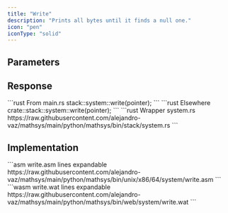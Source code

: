 ```yaml
---
title: "Write"
description: "Prints all bytes until it finds a null one."
icon: "pen"
iconType: "solid"
---
```


## Parameters
<ParamField path="pointer" type="*const u8" required/>

## Response
<ResponseField name="" type="()" required/>

<RequestExample>
```rust From main.rs
stack::system::write(pointer);
```
```rust Elsewhere
crate::stack::system::write(pointer);
```
</RequestExample>

<ResponseExample>
```rust Wrapper system.rs
https://raw.githubusercontent.com/alejandro-vaz/mathsys/main/python/mathsys/bin/stack/system.rs
```
</ResponseExample>


## Implementation
<CodeGroup dropdown>
```asm write.asm lines expandable
https://raw.githubusercontent.com/alejandro-vaz/mathsys/main/python/mathsys/bin/unix/x86/64/system/write.asm
```
```wasm write.wat lines expandable
https://raw.githubusercontent.com/alejandro-vaz/mathsys/main/python/mathsys/bin/web/system/write.wat
```
</CodeGroup>
